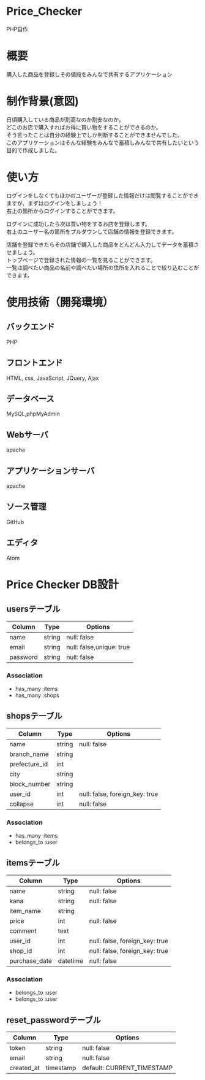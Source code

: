 # Price_Checker
PHP自作

# 概要
購入した商品を登録しその値段をみんなで共有するアプリケーション


# 制作背景(意図)
日頃購入している商品が割高なのか割安なのか。  
どこのお店で購入すればお得に買い物をすることができるのか。  
そう言ったことは自分の経験上でしか判断することができませんでした。  
このアプリケーションはそんな経験をみんなで蓄積しみんなで共有したいという目的で作成しました。  

# 使い方
ログインをしなくてもほかのユーザーが登録した情報だけは閲覧することができますが、まずはログインをしましょう！  
右上の箇所からログインすることができます。  

ログインに成功したら次は買い物をするお店を登録します。  
右上のユーザー名の箇所をプルダウンして店舗の情報を登録できます。  

店舗を登録できたらその店舗で購入した商品をどんどん入力してデータを蓄積させましょう。  
トップページで登録された情報の一覧を見ることができます。  
一覧は調べたい商品の名前や調べたい場所の住所を入れることで絞り込むことができます。  


# 使用技術（開発環境）
## バックエンド
PHP

## フロントエンド
HTML, css, JavaScript, JQuery, Ajax

## データベース
MySQL,phpMyAdmin

## Webサーバ
apache

## アプリケーションサーバ
apache

## ソース管理
GitHub

## エディタ
Atom




# Price Checker DB設計


## usersテーブル
|Column     |Type  |Options                 |
|-----------|------|------------------------|
|name       |string|null: false             |
|email      |string|null: false,unique: true|
|password   |string|null: false             |

### Association
- has_many :items
- has_many :shops

## shopsテーブル
|Column           |Type  |Options                       |
|-----------------|------|------------------------------|
|name             |string|null: false                   |
|branch_name      |string|                              |
|prefecture_id    |int   |                              |
|city             |string|                              |
|block_number     |string|                              |
|user_id          |int   |null: false, foreign_key: true|
|collapse         |int   |null: false                   |

### Association
- has_many :items
- belongs_to :user

## itemsテーブル
|Column          |Type    |Options                       |
|----------------|--------|------------------------------|
|name            |string  |null: false                   |
|kana            |string  |null: false                   |
|item_name       |string  |                              |
|price           |int     |null: false                   |
|comment         |text    |                              |
|user_id         |int     |null: false, foreign_key: true|
|shop_id         |int     |null: false, foreign_key: true|
|purchase_date   |datetime|null: false                   |

### Association
- belongs_to :user
- belongs_to :user


## reset_passwordテーブル
|Column     |Type     |Options                   |
|-----------|---------|--------------------------|
|token      |string   |null: false               |
|email      |string   |null: false               |
|created_at |timestamp|default: CURRENT_TIMESTAMP|



